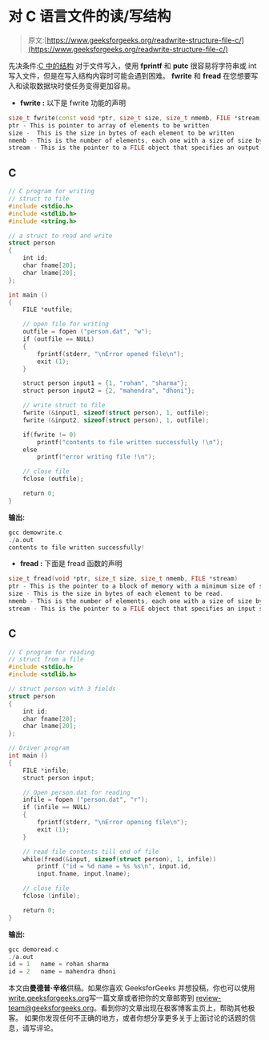 # 对 C 语言文件的读/写结构

> 原文:[https://www.geeksforgeeks.org/readwrite-structure-file-c/](https://www.geeksforgeeks.org/readwrite-structure-file-c/)

先决条件:[C 中的结构](https://www.geeksforgeeks.org/structures-c/)
对于文件写入，使用 **fprintf** 和 **putc** 很容易将字符串或 int 写入文件，但是在写入结构内容时可能会遇到困难。 **fwrite** 和 **fread** 在您想要写入和读取数据块时使任务变得更加容易。

*   **fwrite :** 以下是 fwrite 功能的声明

```cpp
size_t fwrite(const void *ptr, size_t size, size_t nmemb, FILE *stream)
ptr - This is pointer to array of elements to be written
size -  This is the size in bytes of each element to be written
nmemb - This is the number of elements, each one with a size of size bytes
stream - This is the pointer to a FILE object that specifies an output stream
```

## C

```cpp
// C program for writing
// struct to file
#include <stdio.h>
#include <stdlib.h>
#include <string.h>

// a struct to read and write
struct person
{
    int id;
    char fname[20];
    char lname[20];
};

int main ()
{
    FILE *outfile;

    // open file for writing
    outfile = fopen ("person.dat", "w");
    if (outfile == NULL)
    {
        fprintf(stderr, "\nError opened file\n");
        exit (1);
    }

    struct person input1 = {1, "rohan", "sharma"};
    struct person input2 = {2, "mahendra", "dhoni"};

    // write struct to file
    fwrite (&input1, sizeof(struct person), 1, outfile);
    fwrite (&input2, sizeof(struct person), 1, outfile);

    if(fwrite != 0)
        printf("contents to file written successfully !\n");
    else
        printf("error writing file !\n");

    // close file
    fclose (outfile);

    return 0;
}
```

**输出:**

```cpp
gcc demowrite.c
./a.out
contents to file written successfully!
```

*   **fread :** 下面是 fread 函数的声明

```cpp
size_t fread(void *ptr, size_t size, size_t nmemb, FILE *stream)
ptr - This is the pointer to a block of memory with a minimum size of size*nmemb bytes.
size - This is the size in bytes of each element to be read.
nmemb - This is the number of elements, each one with a size of size bytes.
stream - This is the pointer to a FILE object that specifies an input stream.
```

## C

```cpp
// C program for reading
// struct from a file
#include <stdio.h>
#include <stdlib.h>

// struct person with 3 fields
struct person
{
    int id;
    char fname[20];
    char lname[20];
};

// Driver program
int main ()
{
    FILE *infile;
    struct person input;

    // Open person.dat for reading
    infile = fopen ("person.dat", "r");
    if (infile == NULL)
    {
        fprintf(stderr, "\nError opening file\n");
        exit (1);
    }

    // read file contents till end of file
    while(fread(&input, sizeof(struct person), 1, infile))
        printf ("id = %d name = %s %s\n", input.id,
        input.fname, input.lname);

    // close file
    fclose (infile);

    return 0;
}
```

**输出:**

```cpp
gcc demoread.c
./a.out
id = 1   name = rohan sharma
id = 2   name = mahendra dhoni
```

本文由**曼德普·辛格**供稿。如果你喜欢 GeeksforGeeks 并想投稿，你也可以使用[write.geeksforgeeks.org](https://write.geeksforgeeks.org)写一篇文章或者把你的文章邮寄到 review-team@geeksforgeeks.org。看到你的文章出现在极客博客主页上，帮助其他极客。
如果你发现任何不正确的地方，或者你想分享更多关于上面讨论的话题的信息，请写评论。